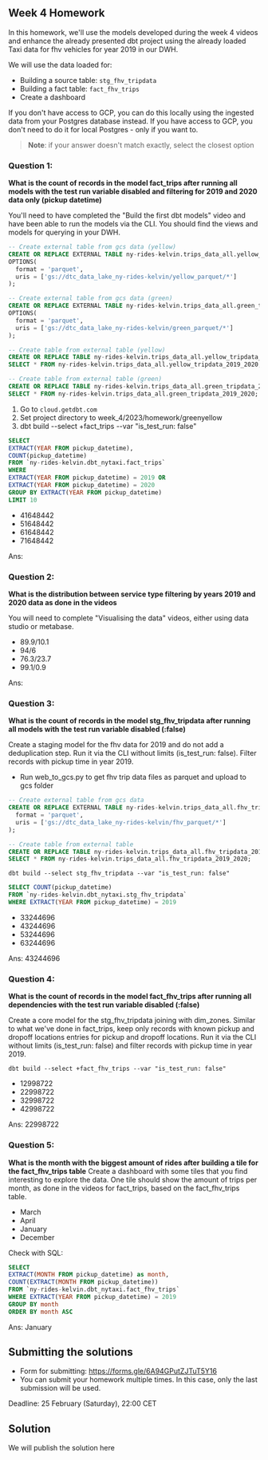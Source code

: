 ## Week 4 Homework 

In this homework, we'll use the models developed during the week 4 videos and enhance the already presented dbt project using the already loaded Taxi data for fhv vehicles for year 2019 in our DWH.

We will use the data loaded for:

* Building a source table: `stg_fhv_tripdata`
* Building a fact table: `fact_fhv_trips`
* Create a dashboard 

If you don't have access to GCP, you can do this locally using the ingested data from your Postgres database
instead. If you have access to GCP, you don't need to do it for local Postgres -
only if you want to.

> **Note**: if your answer doesn't match exactly, select the closest option 

### Question 1: 

**What is the count of records in the model fact_trips after running all models with the test run variable disabled and filtering for 2019 and 2020 data only (pickup datetime)** 

You'll need to have completed the "Build the first dbt models" video and have been able to run the models via the CLI. 
You should find the views and models for querying in your DWH.

``` sql
-- Create external table from gcs data (yellow)
CREATE OR REPLACE EXTERNAL TABLE ny-rides-kelvin.trips_data_all.yellow_tripdata_2019_2020
OPTIONS(
  format = 'parquet',
  uris = ['gs://dtc_data_lake_ny-rides-kelvin/yellow_parquet/*']
);
``` 
``` sql
-- Create external table from gcs data (green)
CREATE OR REPLACE EXTERNAL TABLE ny-rides-kelvin.trips_data_all.green_tripdata_2019_2020
OPTIONS(
  format = 'parquet',
  uris = ['gs://dtc_data_lake_ny-rides-kelvin/green_parquet/*']
);
``` 
``` sql
-- Create table from external table (yellow)
CREATE OR REPLACE TABLE ny-rides-kelvin.trips_data_all.yellow_tripdata_2019_2020_table AS
SELECT * FROM ny-rides-kelvin.trips_data_all.yellow_tripdata_2019_2020;
```
``` sql
-- Create table from external table (green)
CREATE OR REPLACE TABLE ny-rides-kelvin.trips_data_all.green_tripdata_2019_2020_table AS
SELECT * FROM ny-rides-kelvin.trips_data_all.green_tripdata_2019_2020;
```

1. Go to `cloud.getdbt.com`
2. Set project directory to week_4/2023/homework/greenyellow
3. dbt build --select +fact_trips --var "is_test_run: false"
``` sql
SELECT
EXTRACT(YEAR FROM pickup_datetime),
COUNT(pickup_datetime)
FROM `ny-rides-kelvin.dbt_nytaxi.fact_trips`
WHERE
EXTRACT(YEAR FROM pickup_datetime) = 2019 OR
EXTRACT(YEAR FROM pickup_datetime) = 2020
GROUP BY EXTRACT(YEAR FROM pickup_datetime)
LIMIT 10
```

- 41648442
- 51648442
- 61648442
- 71648442

Ans: 

### Question 2: 

**What is the distribution between service type filtering by years 2019 and 2020 data as done in the videos**

You will need to complete "Visualising the data" videos, either using data studio or metabase. 

- 89.9/10.1
- 94/6
- 76.3/23.7
- 99.1/0.9

Ans: 


### Question 3: 

**What is the count of records in the model stg_fhv_tripdata after running all models with the test run variable disabled (:false)**  

Create a staging model for the fhv data for 2019 and do not add a deduplication step. Run it via the CLI without limits (is_test_run: false).
Filter records with pickup time in year 2019.

- Run web_to_gcs.py to get fhv trip data files as parquet and upload to gcs folder
``` sql
-- Create external table from gcs data
CREATE OR REPLACE EXTERNAL TABLE ny-rides-kelvin.trips_data_all.fhv_tripdata_2019_2020
  format = 'parquet',
  uris = ['gs://dtc_data_lake_ny-rides-kelvin/fhv_parquet/*']
);
``` 

``` sql
-- Create table from external table
CREATE OR REPLACE TABLE ny-rides-kelvin.trips_data_all.fhv_tripdata_2019_2020_table AS
SELECT * FROM ny-rides-kelvin.trips_data_all.fhv_tripdata_2019_2020;
```

`dbt build --select stg_fhv_tripdata --var "is_test_run: false"`
``` sql
SELECT COUNT(pickup_datetime)
FROM `ny-rides-kelvin.dbt_nytaxi.stg_fhv_tripdata`
WHERE EXTRACT(YEAR FROM pickup_datetime) = 2019
```

- 33244696
- 43244696
- 53244696
- 63244696

Ans: 43244696

### Question 4: 

**What is the count of records in the model fact_fhv_trips after running all dependencies with the test run variable disabled (:false)**  

Create a core model for the stg_fhv_tripdata joining with dim_zones.
Similar to what we've done in fact_trips, keep only records with known pickup and dropoff locations entries for pickup and dropoff locations. 
Run it via the CLI without limits (is_test_run: false) and filter records with pickup time in year 2019.

`dbt build --select +fact_fhv_trips --var "is_test_run: false"`

- 12998722
- 22998722
- 32998722
- 42998722

Ans: 22998722

### Question 5: 

**What is the month with the biggest amount of rides after building a tile for the fact_fhv_trips table**
Create a dashboard with some tiles that you find interesting to explore the data. One tile should show the amount of trips per month, as done in the videos for fact_trips, based on the fact_fhv_trips table.

- March
- April
- January
- December

Check with SQL: 
```sql 
SELECT
EXTRACT(MONTH FROM pickup_datetime) as month,
COUNT(EXTRACT(MONTH FROM pickup_datetime))
FROM `ny-rides-kelvin.dbt_nytaxi.fact_fhv_trips`
WHERE EXTRACT(YEAR FROM pickup_datetime) = 2019
GROUP BY month
ORDER BY month ASC
```

Ans: January

## Submitting the solutions

* Form for submitting: https://forms.gle/6A94GPutZJTuT5Y16
* You can submit your homework multiple times. In this case, only the last submission will be used. 

Deadline: 25 February (Saturday), 22:00 CET


## Solution

We will publish the solution here